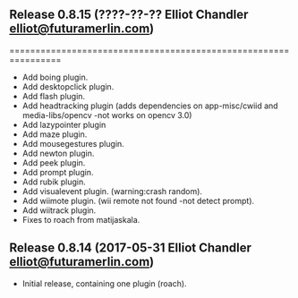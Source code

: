 ## Release 0.8.15 (????-??-?? Elliot Chandler <elliot@futuramerlin.com>)
================================================================

- Add boing plugin.
- Add desktopclick plugin.
- Add flash plugin.
- Add headtracking plugin (adds dependencies on app-misc/cwiid and media-libs/opencv -not works on opencv 3.0)
- Add lazypointer plugin 
- Add maze plugin.
- Add mousegestures plugin.
- Add newton plugin.
- Add peek plugin.
- Add prompt plugin.
- Add rubik plugin.
- Add visualevent plugin. (warning:crash random).
- Add wiimote plugin. (wii remote not found -not detect prompt).
- Add wiitrack plugin.
- Fixes to roach from matijaskala.

## Release 0.8.14 (2017-05-31 Elliot Chandler <elliot@futuramerlin.com>)

- Initial release, containing one plugin (roach).
